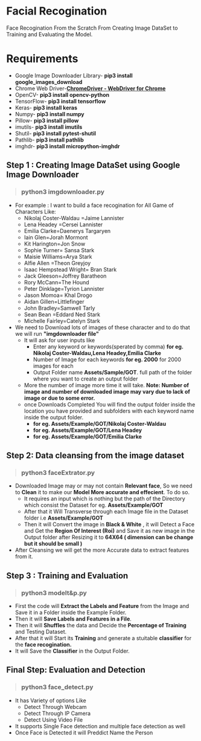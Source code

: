 # Facial Recogination

Face Recogination From the Scratch From Creating Image DataSet to Training and Evaluating the Model. 


# Requirements

- Google Image Downloader Library- **pip3 install google_images_download**
- Chrome Web Driver-**[ChromeDriver - WebDriver for Chrome](https://sites.google.com/a/chromium.org/chromedriver/)**
- OpenCV- **pip3 install opencv-python**
- TensorFlow- **pip3 install tensorflow**
- Keras- **pip3 install keras**
- Numpy- **pip3 install numpy**
- Pillow- **pip3 install pillow**
- imutils- **pip3 install imutils**
- Shutil- **pip3 install pytest-shutil**
- Pathlib- **pip3 install pathlib**
- imghdr- **pip3 install micropython-imghdr**

## Step 1 : Creating Image DataSet using Google Image Downloader
>### **python3 imgdownloader.py** 
- For example : I want to build a face recogination for All Game of Characters Like:
	- Nikolaj Coster-Waldau =Jaime Lannister
	- Lena Headey =Cersei Lannister
	- Emilia Clarke=Daenerys Targaryen
	- Iain Glen=Jorah Mormont
	- Kit Harington=Jon Snow
	- Sophie Turner=  Sansa Stark
	- Maisie Williams=Arya Stark
	- Alfie Allen =Theon Greyjoy
	- Isaac Hempstead Wright= Bran Stark
	- Jack Gleeson=Joffrey Baratheon
	- Rory McCann=The Hound
	- Peter Dinklage=Tyrion Lannister
	- Jason Momoa=    Khal Drogo
	- Aidan Gillen=Littlefinger
	- John Bradley=Samwell Tarly
	- Sean Bean =Eddard Ned Stark
	- Michelle Fairley=Catelyn Stark
- We need to Download lots of images of these character and to do that we will run **"imgdownloader file"**
	- It will ask for user inputs like
		-  Enter any keyword or keywords(sperated by comma) **for eg. Nikolaj Coster-Waldau,Lena Headey,Emilia Clarke**
		- Number of Image for each keywords **for eg. 2000** for 2000 images for each
		- Output Folder name **Assets/Sample/GOT**. full path of the folder where you want to create an output folder 
	- More the number of image more time it will take. **Note: Number of image and number of downloaded image may vary due to lack of image or due to some error.**
	- once Downloads Completed You will find the output folder inside the location you have provided and subfolders with each keyword name inside the output folder. 
		- **for eg. Assets/Example/GOT/Nikolaj Coster-Waldau**
		- **for eg. Assets/Example/GOT/Lena Headey**
		- **for eg. Assets/Example/GOT/Emilia Clarke**


## Step 2:  Data cleansing from the image dataset
> ### python3 faceExtrator.py
- Downloaded Image may or may not contain **Relevant face**, So we need to **Clean** it to make our **Model More accurate and effecient**. To do so.
	- It requires an input which is nothing but the path of the Directory which consist the Dataset for eg. **Assets/Example/GOT**
	- After that it Will Transverse through each Image file in the Dataset folder i.e **Assets/Example/GOT**
	- Then it will Convert the image in **Black & White** , it will Detect a Face and Get the **Region Of Interest (Roi)** and Save it as new image in the Output folder after Resizing it to **64X64 ( dimension can be change but it should be small )**
- After Cleansing we will get the more Accurate data to extract features from it. 

## Step 3 : Training and Evaluation
> ### python3 modelt&p.py

- First the code will **Extract the Labels and Feature** from the Image and Save it in a Folder inside the Example Folder.
- Then it will **Save Labels and Features in a File**.
- Then it will **Shuffles** the data and Decide the **Percentage of Training** and Testing Dataset.
- After that it will Start its **Training** and  generate a stuitable **classifier** for the **face recogination.**
- It will Save the **Classifier** in the Output Folder.


## Final Step: Evaluation and Detection
> ### python3  face_detect.py
- It has Variety of options Like
	- Detect Through Webcam 
	- Detect Through IP Camera
	- Detect Using Video File
- It supports Single Face detection and multiple face detection as well
- Once Face is Detected it will Preddict Name the Person 
    
